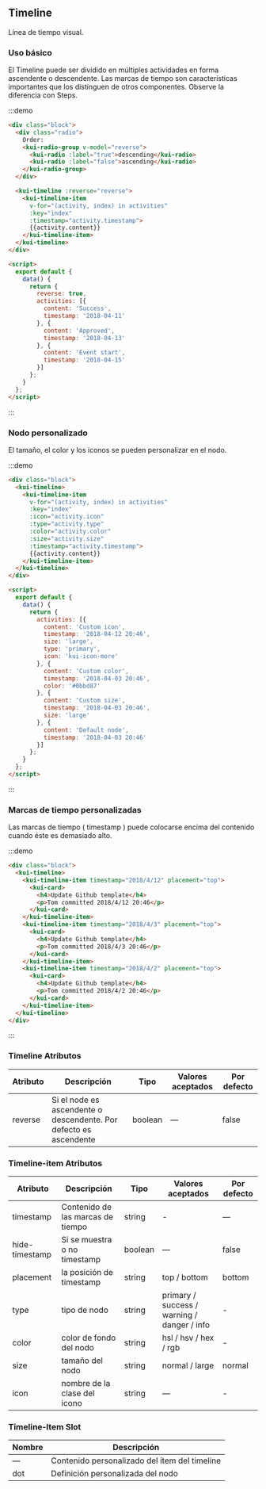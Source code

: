 ## Timeline

Línea de tiempo visual.

### Uso básico

El Timeline puede ser dividido en múltiples actividades en forma ascendente o descendente. Las marcas de tiempo son características importantes que los distinguen de otros componentes. Observe la diferencia con Steps.

:::demo
```html
<div class="block">
  <div class="radio">
    Order: 
    <kui-radio-group v-model="reverse">
      <kui-radio :label="true">descending</kui-radio>
      <kui-radio :label="false">ascending</kui-radio>
    </kui-radio-group>
  </div>

  <kui-timeline :reverse="reverse">
    <kui-timeline-item
      v-for="(activity, index) in activities"
      :key="index"
      :timestamp="activity.timestamp">
      {{activity.content}}
    </kui-timeline-item>
  </kui-timeline>
</div>

<script>
  export default {
    data() {
      return {
        reverse: true,
        activities: [{
          content: 'Success',
          timestamp: '2018-04-11'
        }, {
          content: 'Approved',
          timestamp: '2018-04-13'
        }, {
          content: 'Event start',
          timestamp: '2018-04-15'
        }]
      };
    }
  };
</script>
```
:::

### Nodo personalizado

El tamaño, el color y los iconos se pueden personalizar en el nodo.

:::demo
```html
<div class="block">
  <kui-timeline>
    <kui-timeline-item
      v-for="(activity, index) in activities"
      :key="index"
      :icon="activity.icon"
      :type="activity.type"
      :color="activity.color"
      :size="activity.size"
      :timestamp="activity.timestamp">
      {{activity.content}}
    </kui-timeline-item>
  </kui-timeline>
</div>

<script>
  export default {
    data() {
      return {
        activities: [{
          content: 'Custom icon',
          timestamp: '2018-04-12 20:46',
          size: 'large',
          type: 'primary',
          icon: 'kui-icon-more'
        }, {
          content: 'Custom color',
          timestamp: '2018-04-03 20:46',
          color: '#0bbd87'
        }, {
          content: 'Custom size',
          timestamp: '2018-04-03 20:46',
          size: 'large'
        }, {
          content: 'Default node',
          timestamp: '2018-04-03 20:46'
        }]
      };
    }
  };
</script>
```
:::

### Marcas de tiempo personalizadas

Las marcas de tiempo ( timestamp )  puede colocarse encima del contenido cuando éste es demasiado alto.

:::demo
```html
<div class="block">
  <kui-timeline>
    <kui-timeline-item timestamp="2018/4/12" placement="top">
      <kui-card>
        <h4>Update Github template</h4>
        <p>Tom committed 2018/4/12 20:46</p>
      </kui-card>
    </kui-timeline-item>
    <kui-timeline-item timestamp="2018/4/3" placement="top">
      <kui-card>
        <h4>Update Github template</h4>
        <p>Tom committed 2018/4/3 20:46</p>
      </kui-card>
    </kui-timeline-item>
    <kui-timeline-item timestamp="2018/4/2" placement="top">
      <kui-card>
        <h4>Update Github template</h4>
        <p>Tom committed 2018/4/2 20:46</p>
      </kui-card>
    </kui-timeline-item>
  </kui-timeline>
</div>
```
:::

### Timeline Atributos
| Atributo | Descripción | Tipo    | Valores aceptados | Por defecto |
|---------- |-------- |---------- |-------------  |-------- |
| reverse | Si el node es ascendente o descendente. Por defecto es ascendente | boolean | — | false |

### Timeline-item Atributos
| Atributo    | Descripción | Tipo    | Valores aceptados | Por defecto |
|---------- |-------- |---------- |-------------  |-------- |
| timestamp     | Contenido de las marcas de tiempo | string  | - | — |
| hide-timestamp  | Si se muestra o no timestamp | boolean | — | false |
| placement | la posición de timestamp | string | top / bottom | bottom |
| type | tipo de nodo | string | primary / success / warning / danger / info | - |
| color | color de fondo del nodo | string | hsl / hsv / hex / rgb | - |
| size | tamaño del nodo | string | normal / large | normal |
| icon | nombre de la clase del icono | string | — | - |

### Timeline-Item Slot
| Nombre | Descripción |
|------|--------|
| — | Contenido personalizado del ítem del timeline |
| dot | Definición personalizada del nodo |
